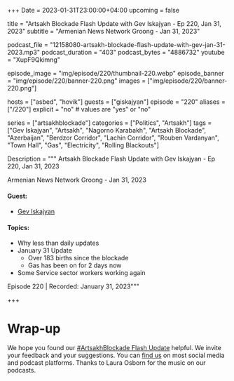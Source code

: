 +++
Date = 2023-01-31T23:00:00+04:00
upcoming = false 

title = "Artsakh Blockade Flash Update with Gev Iskajyan - Ep 220, Jan 31, 2023"
subtitle = "Armenian News Network Groong - Jan 31, 2023"

podcast_file = "12158080-artsakh-blockade-flash-update-with-gev-jan-31-2023.mp3"
podcast_duration = "403"
podcast_bytes = "4886732"
youtube = "XupF9Qkimng"

episode_image = "img/episode/220/thumbnail-220.webp"
episode_banner = "img/episode/220/banner-220.png"
images = ["img/episode/220/banner-220.png"]

hosts = ["asbed", "hovik"]
guests = ["giskajyan"]
episode = "220"
aliases = ["/220"]
explicit = "no" # values are "yes" or "no"


series = ["artsakhblockade"]
categories = ["Politics", "Artsakh"]
tags = ["Gev Iskajyan", "Artsakh", "Nagorno Karabakh", "Artsakh Blockade", "Azerbaijan", "Berdzor Corridor", "Lachin Corridor", "Rouben Vardanyan", "Town Hall", "Gas", "Electricity", "Rolling Blackouts"]

Description = """
Artsakh Blockade Flash Update with Gev Iskajyan - Ep 220, Jan 31, 2023

Armenian News Network Groong - Jan 31, 2023

#### Guest: 
* [Gev Iskajyan](/guest/giskajyan)

#### Topics:
* Why less than daily updates
* January 31 Update
    * Over 183 births since the blockade
    * Gas has been on for 2 days now
* Some Service sector workers working again

Episode 220 | Recorded: January 31, 2023"""

+++

# Wrap-up

We hope you found our [#ArtsakhBlockade Flash Update](https://podcasts.groong.org/) helpful. We invite your feedback and your suggestions. You can [find us](https://linktr.ee/groong) on most social media and podcast platforms. Thanks to Laura Osborn for the music on our podcasts.
